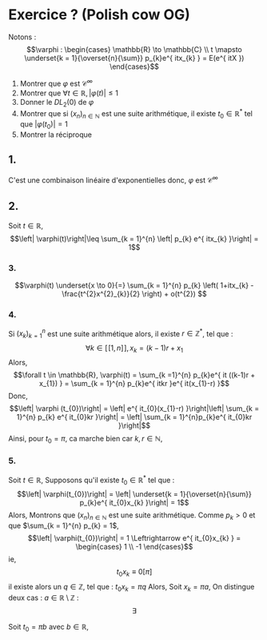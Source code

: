 # Exercice ? (Polish cow OG)
Notons : 
$$\varphi : \begin{cases}
\mathbb{R} \to \mathbb{C} \\
t \mapsto  \underset{k = 1}{\overset{n}{\sum}} p_{k}e^{ itx_{k} } = E(e^{ itX })
\end{cases}$$

1. Montrer que $\varphi$ est $\mathcal{C}^{\infty}$
2. Montrer que $\forall t \in \mathbb{R}, \left| \varphi(t)\right|\leq 1$
3. Donner le $DL_{2}(0)$ de $\varphi$
4. Montrer que si $(x_{n})_{n \in \mathbb{N}}$ est une suite arithmétique, il existe $t_{0} \in \mathbb{R}^{*}$ tel que $\left| \varphi(t_{0})\right|=1$
5. Montrer la réciproque


## 1.
C'est une combinaison linéaire d'exponentielles donc, $\varphi$ est $\mathcal{C}^{\infty}$

## 2.
Soit $t \in \mathbb{R}$, 
$$\left| \varphi(t)\right|\leq \sum_{k = 1}^{n} \left| p_{k} e^{ itx_{k} }\right| = 1$$

### 3.
$$\varphi(t) \underset{x \to 0}{=} \sum_{k = 1}^{n} p_{k} \left( 1+itx_{k} - \frac{t^{2}x^{2}_{k}}{2} \right) + o(t^{2}) $$

### 4.
Si $(x_{k})_{k = 1}^{n}$ est une suite arithmétique alors, il existe $r \in \mathbb{Z}^{*}$, tel que : 
$$\forall k \in [\![1, n]\!], x_{k} = (k-1)r + x_{1}$$
Alors, 
$$\forall t \in \mathbb{R}, \varphi(t) = \sum_{k =1}^{n} p_{k}e^{ it ((k-1)r + x_{1}) } = \sum_{k = 1}^{n} p_{k}e^{ itkr }e^{ it(x_{1}-r) }$$
Donc, 
$$\left| \varphi (t_{0})\right| = \left| e^{ it_{0}(x_{1}-r) }\right|\left| \sum_{k = 1}^{n} p_{k} e^{ it_{0}kr }\right| = \left| \sum_{k = 1}^{n}p_{k}e^{ it_{0}kr }\right|$$
Ainsi, pour $t_{0} = \pi$, ca marche bien car $k, r \in \mathbb{N}$, 

### 5.
Soit $t \in \mathbb{R}$, 
Supposons qu'il existe $t_{0} \in \mathbb{R}^{*}$ tel que :
$$\left| \varphi(t_{0})\right| = \left| \underset{k = 1}{\overset{n}{\sum}} p_{k}e^{ it_{0}x_{k} }\right| = 1$$
Alors, Montrons que $(x_{n})_{n \in \mathbb{N}}$ est une suite arithmétique. 
Comme $p_{k} >0$ et que $\sum_{k = 1}^{n} p_{k} = 1$, 
$$\left| \varphi(t_{0})\right| = 1 \Leftrightarrow e^{ it_{0}x_{k} } = \begin{cases}
1 \\
-1
\end{cases}$$
ie, 
$$t_{0}x_{k} \equiv 0 [\pi]$$
il existe alors un $q \in \mathbb{Z}$, tel que : $t_{0}x_{k} = \pi q$
Alors,
Soit $x_{k} = \pi a$, 
On distingue deux cas :
$a \in \mathbb{R}\setminus \mathbb{Z}$ : 
$$\exists $$


Soit $t_{0} = \pi b$ avec $b \in \mathbb{R}$, 
